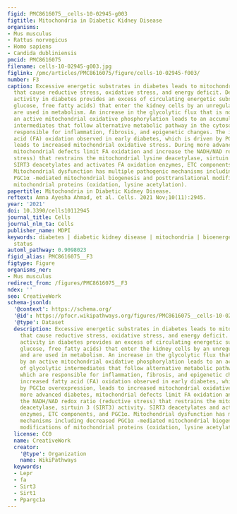 ```yaml
---
figid: PMC8616075__cells-10-02945-g003
figtitle: Mitochondria in Diabetic Kidney Disease
organisms:
- Mus musculus
- Rattus norvegicus
- Homo sapiens
- Candida dubliniensis
pmcid: PMC8616075
filename: cells-10-02945-g003.jpg
figlink: /pmc/articles/PMC8616075/figure/cells-10-02945-f003/
number: F3
caption: Excessive energetic substrates in diabetes leads to mitochondrial defects
  that cause reductive stress, oxidative stress, and energy deficit. Decreased insulin
  activity in diabetes provides an excess of circulating energetic substrates (i.e.,
  glucose, free fatty acids) that enter the kidney cells by an unregulated route and
  are used in metabolism. An increase in the glycolytic flux that is not matched by
  an active mitochondrial oxidative phosphorylation leads to an accumulation of glycolytic
  intermediates that follow alternative metabolic pathway in the cytosol, which are
  responsible for inflammation, fibrosis, and epigenetic changes. The increased fatty
  acid (FA) oxidation observed in early diabetes, which is driven by PGC1α overexpression,
  leads to increased mitochondrial oxidative stress. During more advanced diabetes,
  mitochondrial defects limit FA oxidation and increase the NADH/NAD redox ratio (reductive
  stress) that restrains the mitochondrial lysine deacetylase, sirtuin 3 (SIRT3) activity.
  SIRT3 deacetylates and activates FA oxidation enzymes, ETC components, and PGC1α.
  Mitochondrial dysfunction has multiple pathogenic mechanisms including decreased
  PGC1α -mediated mitochondrial biogenesis and posttranslational modifications of
  mitochondrial proteins (oxidation, lysine acetylation).
papertitle: Mitochondria in Diabetic Kidney Disease.
reftext: Amna Ayesha Ahmad, et al. Cells. 2021 Nov;10(11):2945.
year: '2021'
doi: 10.3390/cells10112945
journal_title: Cells
journal_nlm_ta: Cells
publisher_name: MDPI
keywords: diabetes | diabetic kidney disease | mitochondria | bioenergetics | redox
  status
automl_pathway: 0.9098023
figid_alias: PMC8616075__F3
figtype: Figure
organisms_ner:
- Mus musculus
redirect_from: /figures/PMC8616075__F3
ndex: ''
seo: CreativeWork
schema-jsonld:
  '@context': https://schema.org/
  '@id': https://pfocr.wikipathways.org/figures/PMC8616075__cells-10-02945-g003.html
  '@type': Dataset
  description: Excessive energetic substrates in diabetes leads to mitochondrial defects
    that cause reductive stress, oxidative stress, and energy deficit. Decreased insulin
    activity in diabetes provides an excess of circulating energetic substrates (i.e.,
    glucose, free fatty acids) that enter the kidney cells by an unregulated route
    and are used in metabolism. An increase in the glycolytic flux that is not matched
    by an active mitochondrial oxidative phosphorylation leads to an accumulation
    of glycolytic intermediates that follow alternative metabolic pathway in the cytosol,
    which are responsible for inflammation, fibrosis, and epigenetic changes. The
    increased fatty acid (FA) oxidation observed in early diabetes, which is driven
    by PGC1α overexpression, leads to increased mitochondrial oxidative stress. During
    more advanced diabetes, mitochondrial defects limit FA oxidation and increase
    the NADH/NAD redox ratio (reductive stress) that restrains the mitochondrial lysine
    deacetylase, sirtuin 3 (SIRT3) activity. SIRT3 deacetylates and activates FA oxidation
    enzymes, ETC components, and PGC1α. Mitochondrial dysfunction has multiple pathogenic
    mechanisms including decreased PGC1α -mediated mitochondrial biogenesis and posttranslational
    modifications of mitochondrial proteins (oxidation, lysine acetylation).
  license: CC0
  name: CreativeWork
  creator:
    '@type': Organization
    name: WikiPathways
  keywords:
  - Lepr
  - fa
  - Sirt3
  - Sirt1
  - Ppargc1a
---
```

